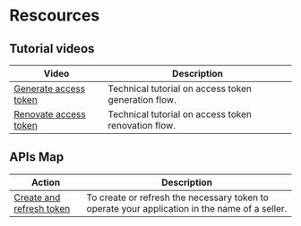 # Rescources

## Tutorial videos

|Video|Description|
|---|---|
|[Generate access token](https://youtu.be/OzdcIAeUJ5Y) | Technical tutorial on access token generation flow.| 
|[Renovate access token](https://youtu.be/UGotDL1hd4E) | Technical tutorial on access token renovation flow. |

## APIs Map

|Action|Description|
|---|---|
|[Create and refresh token](https://www.mercadopago[FAKER][URL][DOMAIN]/developers/en/reference/oauth/_oauth_token/post) | To create or refresh the necessary token to operate your application in the name of a seller. |

